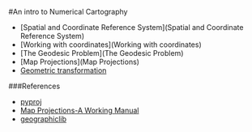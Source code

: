
#An intro to Numerical Cartography

* [Spatial and Coordinate Reference System](Spatial and Coordinate Reference System)
* [Working with coordinates](Working with coordinates)
* [The Geodesic Problem](The Geodesic Problem)
* [Map Projections](Map Projections)
* [Geometric transformation]()

###References

* [pyproj](https://jswhit.github.io/pyproj/)
* [Map Projections-A Working Manual](http://pubs.er.usgs.gov/publication/pp1395)
* [geographiclib](http://geographiclib.sourceforge.net/)